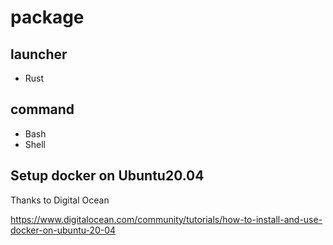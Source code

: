 # package


## launcher

* Rust


## command

* Bash
* Shell


## Setup docker on Ubuntu20.04

Thanks to Digital Ocean

https://www.digitalocean.com/community/tutorials/how-to-install-and-use-docker-on-ubuntu-20-04